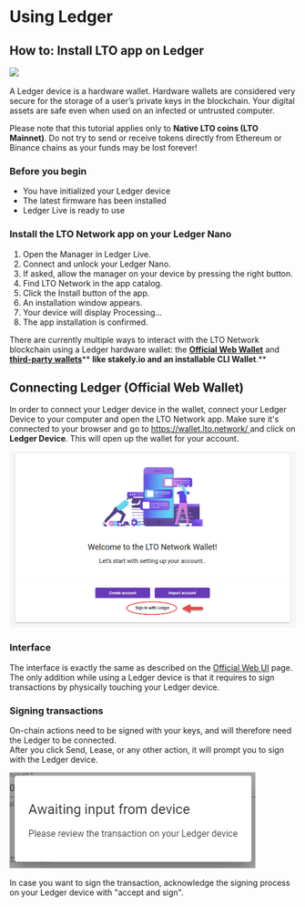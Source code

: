 # Using Ledger

## How to: Install LTO app on Ledger

![](<../../.gitbook/assets/image (9).png>)

A Ledger device is a hardware wallet. Hardware wallets are considered very secure for the storage of a user’s private keys in the blockchain. Your digital assets are safe even when used on an infected or untrusted computer.‌

Please note that this tutorial applies only to **Native LTO coins (LTO Mainnet)**. Do not try to send or receive tokens directly from Ethereum or Binance chains as your funds may be lost forever!‌

### Before you begin <a href="before-you-begin" id="before-you-begin"></a>

* You have initialized your Ledger device
* The latest firmware has been installed
* Ledger Live is ready to use‌

### Install the LTO Network app on your Ledger Nano <a href="install-the-lto-network-app-on-your-ledger-nano" id="install-the-lto-network-app-on-your-ledger-nano"></a>

1. Open the Manager in Ledger Live.
2. Connect and unlock your Ledger Nano.
3. If asked, allow the manager on your device by pressing the right button.
4. Find LTO Network in the app catalog.
5. Click the Install button of the app.
6. An installation window appears.
7. Your device will display Processing…
8. The app installation is confirmed.

There are currently multiple ways to interact with the LTO Network blockchain using a Ledger hardware wallet: the [**Official Web Wallet**](wallet-web-app.md) and [**third-party wallets**](../third-party-wallets/)** **like stakely.io and an installable CLI Wallet**.**

## Connect**ing** Ledger (Official Web Wallet)

In order to connect your Ledger device in the wallet, connect your Ledger Device to your computer and open the LTO Network app. Make sure it's connected to your browser and go to [https://wallet.lto.network/ ](https://wallet.lto.network)and click on **Ledger Device**. This will open up the wallet for your account.

![](../../.gitbook/assets/ledger-mainnet-wallet.jpg)

### Interface

The interface is exactly the same as described on the [Official Web UI](wallet-web-app.md) page. The only addition while using a Ledger device is that it requires to sign transactions by physically touching your Ledger device.

### Signing transactions

On-chain actions need to be signed with your keys, and will therefore need the Ledger to be connected.\
After you click Send, Lease, or any other action, it will prompt you to sign with the Ledger device.

![](../../.gitbook/assets/image.png)

In case you want to sign the transaction, acknowledge the signing process on your Ledger device with "accept and sign".
